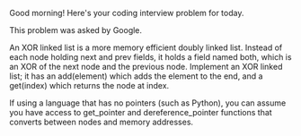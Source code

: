 
Good morning! Here's your coding interview problem for today.

This problem was asked by Google.

An XOR linked list is a more memory efficient doubly linked list. Instead of
each node holding next and prev fields, it holds a field named both, which is an XOR
of the next node and the previous node. Implement an XOR linked list; it has an
add(element) which adds the element to the end, and a get(index) which returns the node at index.

If using a language that has no pointers (such as Python), you can assume you
have access to get_pointer and dereference_pointer functions that converts between nodes and memory addresses.
